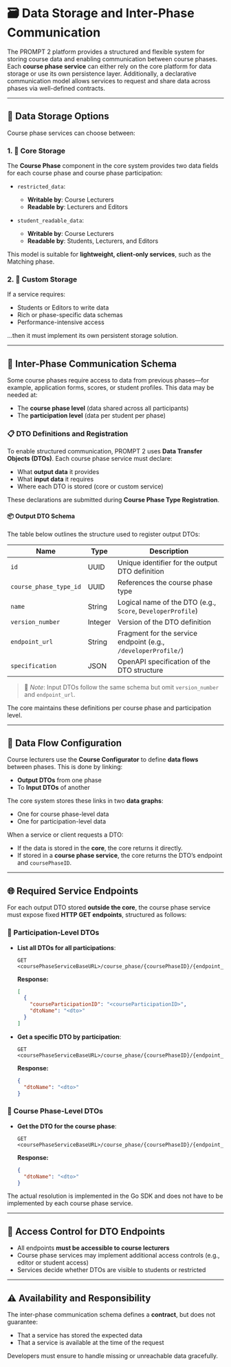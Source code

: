 # 🗃️ Data Storage and Inter-Phase Communication

The PROMPT 2 platform provides a structured and flexible system for storing course data and enabling communication between course phases. Each **course phase service** can either rely on the core platform for data storage or use its own persistence layer. Additionally, a declarative communication model allows services to request and share data across phases via well-defined contracts.

---

## 🧱 Data Storage Options

Course phase services can choose between:

### 1. 🔹 Core Storage

The **Course Phase** component in the core system provides two data fields for each course phase and course phase participation:

* `restricted_data`:

  * **Writable by**: Course Lecturers
  * **Readable by**: Lecturers and Editors

* `student_readable_data`:

  * **Writable by**: Course Lecturers
  * **Readable by**: Students, Lecturers, and Editors

This model is suitable for **lightweight, client-only services**, such as the Matching phase.

### 2. 🔸 Custom Storage

If a service requires:

* Students or Editors to write data
* Rich or phase-specific data schemas
* Performance-intensive access

…then it must implement its own persistent storage solution.

---

## 🔄 Inter-Phase Communication Schema

Some course phases require access to data from previous phases—for example, application forms, scores, or student profiles. This data may be needed at:

* The **course phase level** (data shared across all participants)
* The **participation level** (data per student per phase)

### 📋 DTO Definitions and Registration

To enable structured communication, PROMPT 2 uses **Data Transfer Objects (DTOs)**. Each course phase service must declare:

* What **output data** it provides
* What **input data** it requires
* Where each DTO is stored (core or custom service)

These declarations are submitted during **Course Phase Type Registration**.

#### 📦 Output DTO Schema

The table below outlines the structure used to register output DTOs:

| **Name**               | **Type** | **Description**                                                |
| ---------------------- | -------- | -------------------------------------------------------------- |
| `id`                   | UUID     | Unique identifier for the output DTO definition                |
| `course_phase_type_id` | UUID     | References the course phase type                               |
| `name`                 | String   | Logical name of the DTO (e.g., `Score`, `DeveloperProfile`)    |
| `version_number`       | Integer  | Version of the DTO definition                                  |
| `endpoint_url`         | String   | Fragment for the service endpoint (e.g., `/developerProfile/`) |
| `specification`        | JSON     | OpenAPI specification of the DTO structure                     |

> 📝 *Note*: Input DTOs follow the same schema but omit `version_number` and `endpoint_url`.

The core maintains these definitions per course phase and participation level.

---

## 🔀 Data Flow Configuration

Course lecturers use the **Course Configurator** to define **data flows** between phases. This is done by linking:

* **Output DTOs** from one phase
* To **Input DTOs** of another

The core system stores these links in two **data graphs**:

* One for course phase-level data
* One for participation-level data

When a service or client requests a DTO:

* If the data is stored in the **core**, the core returns it directly.
* If stored in a **course phase service**, the core returns the DTO’s endpoint and `coursePhaseID`.

---

## 🌐 Required Service Endpoints

For each output DTO stored **outside the core**, the course phase service must expose fixed **HTTP GET endpoints**, structured as follows:

### 📘 Participation-Level DTOs

* **List all DTOs for all participations**:

  ```text
  GET <coursePhaseServiceBaseURL>/course_phase/{coursePhaseID}/{endpoint_url}
  ```

  **Response:**

  ```json
  [
    {
      "courseParticipationID": "<courseParticipationID>",
      "dtoName": "<dto>"
    }
  ]
  ```

* **Get a specific DTO by participation**:

  ```text
  GET <coursePhaseServiceBaseURL>/course_phase/{coursePhaseID}/{endpoint_url}/{courseParticipationID}
  ```

  **Response:**

  ```json
  {
    "dtoName": "<dto>"
  }
  ```

### 📗 Course Phase-Level DTOs

* **Get the DTO for the course phase**:

  ```text
  GET <coursePhaseServiceBaseURL>/course_phase/{coursePhaseID}/{endpoint_url}
  ```

  **Response:**

  ```json
  {
    "dtoName": "<dto>"
  }
  ```

The actual resolution is implemented in the Go SDK and does not have to be implemented by each course phase service. 

---

## 🔐 Access Control for DTO Endpoints

* All endpoints **must be accessible to course lecturers**
* Course phase services may implement additional access controls (e.g., editor or student access)
* Services decide whether DTOs are visible to students or restricted

---

## ⚠️ Availability and Responsibility

The inter-phase communication schema defines a **contract**, but does not guarantee:

* That a service has stored the expected data
* That a service is available at the time of the request

Developers must ensure to handle missing or unreachable data gracefully.
